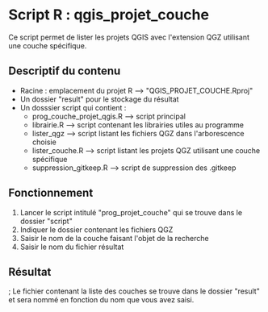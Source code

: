 # Script R : qgis_projet_couche

Ce script permet de lister les projets QGIS avec l'extension QGZ utilisant une couche spécifique.

## Descriptif du contenu

* Racine : emplacement du projet R --> "QGIS_PROJET_COUCHE.Rproj"
* Un dossier "result" pour le stockage du résultat
* Un dosssier script qui contient :
  * prog_couche_projet_qgis.R --> script principal
  * librairie.R --> script contenant les librairies utiles au programme
  * lister_qgz --> script listant les fichiers QGZ dans l'arborescence choisie
  * lister_couche.R --> script listant les projets QGZ utilisant une couche spécifique
  * suppression_gitkeep.R --> script de suppression des .gitkeep

## Fonctionnement

1. Lancer le script intitulé "prog_projet_couche" qui se trouve dans le dossier "script"
2. Indiquer le dossier contenant les fichiers QGZ
3. Saisir le nom de la couche faisant l'objet de la recherche
4. Saisir le nom du fichier résultat

## Résultat
;
Le fichier contenant la liste des couches se trouve dans le dossier "result" et sera nommé en fonction du nom que vous avez saisi.
